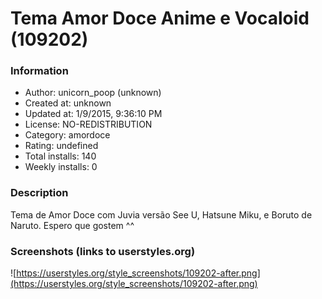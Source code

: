 # Tema Amor Doce Anime e Vocaloid (109202)

### Information
- Author: unicorn_poop (unknown)
- Created at: unknown
- Updated at: 1/9/2015, 9:36:10 PM
- License: NO-REDISTRIBUTION
- Category: amordoce
- Rating: undefined
- Total installs: 140
- Weekly installs: 0


### Description
Tema de Amor Doce com Juvia versão See U, Hatsune Miku, e Boruto de Naruto. Espero que gostem ^^


### Screenshots (links to userstyles.org)
![https://userstyles.org/style_screenshots/109202-after.png](https://userstyles.org/style_screenshots/109202-after.png)


